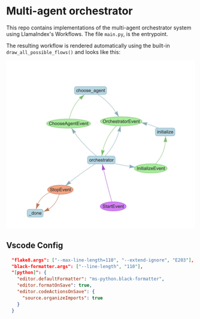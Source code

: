 # Multi-agent orchestrator

This repo contains implementations of the multi-agent orchestrator system using LlamaIndex's Workflows. The file `main.py`, is the entrypoint.

The resulting workflow is rendered automatically using the built-in `draw_all_possible_flows()` and looks like this:

![architecture](./workflow.png)

## Vscode Config

```json
  "flake8.args": ["--max-line-length=110", "--extend-ignore", "E203"],
  "black-formatter.args": ["--line-length", "110"],
  "[python]": {
    "editor.defaultFormatter": "ms-python.black-formatter",
    "editor.formatOnSave": true,
    "editor.codeActionsOnSave": {
      "source.organizeImports": true
    }
  }
```

